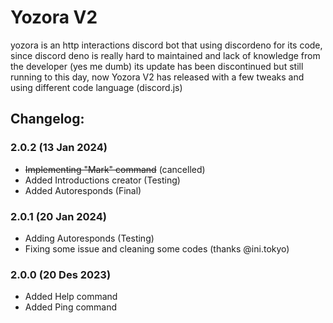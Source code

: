 # Yozora V2

yozora is an http interactions discord bot that using discordeno for its code, since discord deno is really hard to maintained and lack of knowledge from the developer (yes me dumb) its update has been discontinued but still running to this day, now Yozora V2 has released with a few tweaks and using different code language (discord.js)

## Changelog:
### 2.0.2 (13 Jan 2024)
- ~~Implementing "Mark" command~~ (cancelled)
- Added Introductions creator (Testing)
- Added Autoresponds (Final)

### 2.0.1 (20 Jan 2024)
- Adding Autoresponds (Testing)
- Fixing some issue and cleaning some codes (thanks @ini.tokyo)

### 2.0.0 (20 Des 2023)
- Added Help command
- Added Ping command